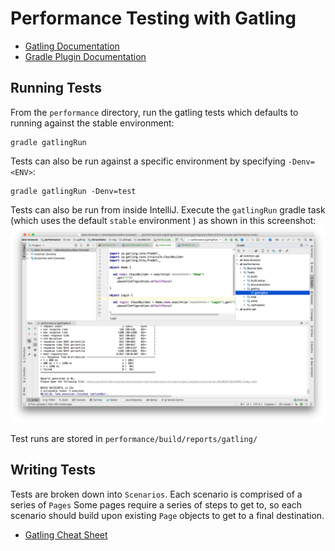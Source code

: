 # Performance Testing with Gatling

* [Gatling Documentation](https://gatling.io/docs/current/)
* [Gradle Plugin Documentation](https://github.com/lkishalmi/gradle-gatling-plugin)

## Running Tests

From the `performance` directory, run the gatling tests which defaults to running against the 
stable environment:
```shell
gradle gatlingRun
```

Tests can also be run against a specific environment by specifying `-Denv=<ENV>`: 
```shell
gradle gatlingRun -Denv=test
```

Tests can also be run from inside IntelliJ. Execute the `gatlingRun` 
gradle task (which uses the default `stable` environment ) as shown in 
this screenshot: ![Gatling Test in Intellij](./gatlingRun.png)

Test runs are stored in `performance/build/reports/gatling/`

## Writing Tests

Tests are broken down into `Scenarios`. Each scenario is comprised of a series of `Pages`
Some pages require a series of steps to get to, so each scenario should build upon existing
`Page` objects to get to a final destination.

* [Gatling Cheat Sheet](https://gatling.io/docs/current/cheat-sheet/)
